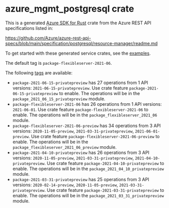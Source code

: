 # azure_mgmt_postgresql crate

This is a generated [Azure SDK for Rust](https://github.com/Azure/azure-sdk-for-rust) crate from the Azure REST API specifications listed in:

https://github.com/Azure/azure-rest-api-specs/blob/main/specification/postgresql/resource-manager/readme.md

To get started with these generated service crates, see the [examples](https://github.com/Azure/azure-sdk-for-rust/blob/main/services/README.md#examples).

The default tag is `package-flexibleserver-2021-06`.

The following [tags](https://github.com/Azure/azure-sdk-for-rust/blob/main/services/tags.md) are available:

- `package-2021-06-15-privatepreview` has 27 operations from 1 API versions: `2021-06-15-privatepreview`. Use crate feature `package-2021-06-15-privatepreview` to enable. The operations will be in the `package_2021_06_15_privatepreview` module.
- `package-flexibleserver-2021-06` has 26 operations from 1 API versions: `2021-06-01`. Use crate feature `package-flexibleserver-2021-06` to enable. The operations will be in the `package_flexibleserver_2021_06` module.
- `package-flexibleserver-2021-06-preview` has 34 operations from 3 API versions: `2020-11-05-preview`, `2021-03-31-privatepreview`, `2021-06-01-preview`. Use crate feature `package-flexibleserver-2021-06-preview` to enable. The operations will be in the `package_flexibleserver_2021_06_preview` module.
- `package-2021-04-10-privatepreview` has 26 operations from 3 API versions: `2020-11-05-preview`, `2021-03-31-privatepreview`, `2021-04-10-privatepreview`. Use crate feature `package-2021-04-10-privatepreview` to enable. The operations will be in the `package_2021_04_10_privatepreview` module.
- `package-2021-03-31-privatepreview` has 25 operations from 3 API versions: `2020-02-14-preview`, `2020-11-05-preview`, `2021-03-31-privatepreview`. Use crate feature `package-2021-03-31-privatepreview` to enable. The operations will be in the `package_2021_03_31_privatepreview` module.